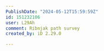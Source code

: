```yaml
---
PublishDate: "2024-05-12T15:59:59Z"
id: 151232106
user: L29Ah
comment: Ribnjak path survey
created_by: iD 2.29.0

---
```

